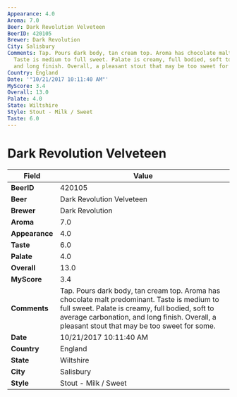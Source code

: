 ```yaml
---
Appearance: 4.0
Aroma: 7.0
Beer: Dark Revolution Velveteen
BeerID: 420105
Brewer: Dark Revolution
City: Salisbury
Comments: Tap. Pours dark body, tan cream top. Aroma has chocolate malt predominant.
  Taste is medium to full sweet. Palate is creamy, full bodied, soft to average carbonation,
  and long finish. Overall, a pleasant stout that may be too sweet for some.
Country: England
Date: '"10/21/2017 10:11:40 AM"'
MyScore: 3.4
Overall: 13.0
Palate: 4.0
State: Wiltshire
Style: Stout - Milk / Sweet
Taste: 6.0
---
```


# Dark Revolution Velveteen

| Field         | Value |
|---------------|-------|
| **BeerID** | 420105 |
| **Beer** | Dark Revolution Velveteen |
| **Brewer** | Dark Revolution |
| **Aroma** | 7.0 |
| **Appearance** | 4.0 |
| **Taste** | 6.0 |
| **Palate** | 4.0 |
| **Overall** | 13.0 |
| **MyScore** | 3.4 |
| **Comments** | Tap. Pours dark body, tan cream top. Aroma has chocolate malt predominant. Taste is medium to full sweet. Palate is creamy, full bodied, soft to average carbonation, and long finish. Overall, a pleasant stout that may be too sweet for some. |
| **Date** | 10/21/2017 10:11:40 AM |
| **Country** | England |
| **State** | Wiltshire |
| **City** | Salisbury |
| **Style** | Stout - Milk / Sweet |
